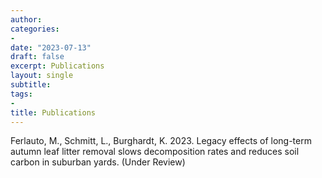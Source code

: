```yaml
---
author: 
categories:
-
date: "2023-07-13"
draft: false
excerpt: Publications
layout: single
subtitle: 
tags:
-
title: Publications
---
```



Ferlauto, M., Schmitt, L.,  Burghardt, K. 2023. Legacy effects of long-term autumn leaf litter removal slows decomposition rates and reduces soil carbon in suburban yards. (Under Review)
